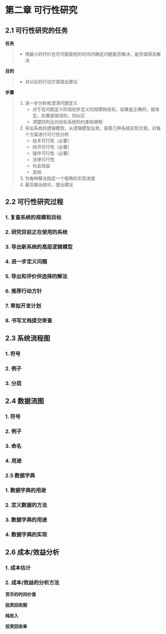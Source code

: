 # 第二章 可行性研究

## 2.1 可行性研究的任务

**任务**

> - 用最小的代价在尽可能能短的时间内确定问题能否解决，是否值得去解决

**目的**

> - 对以后的行动方案提出建议

**步骤**

> 1. 进一步分析和澄清问题定义
>    - 对于在问题定义阶段初步定义的规模和目标，如果是正确的，就肯定，如果是错误的，则纠正
>    - 清楚的列出对目标系统的约束和限制
> 2. 导出系统的逻辑模型，从逻辑模型出发，探索几种系统实现方案。对每个方案进行可行性分析
>    - 技术可行性（必要）
>    - 经济可行性（必要）
>    - 操作可行性（必要） 
>    - 法律可行性
>    - 社会效益
>    - 其他
> 3. 为每种解法指定一个粗略的实现进度
> 4. 最后做出结论，提出建议

## 2.2 可行性研究过程

### 1. 复查系统的规模和目标

### 2. 研究目前正在使用的系统

### 3. 导出新系统的高层逻辑模型

### 4. 进一步定义问题

### 5. 导出和评价供选择的解法

### 6. 推荐行动方针

### 7. 草拟开发计划

### 8. 书写文档提交审查



## 2.3 系统流程图

### 1. 符号

### 2. 例子

### 3. 分层

## 2.4 数据流图

### 1. 符号

### 2. 例子

### 3. 命名

### 4. 用途

### 2.5 数据字典

### 1. 数据字典的用途

### 2. 定义数据的方法

### 3. 数据字典的用途

### 4. 数据字典的实现

## 2.6 成本/效益分析

### 1. 成本估计

### 2. 成本/效益的分析方法

**货币的时间价值**

**投资回收期**

**纯收入**

**投资回收率**

